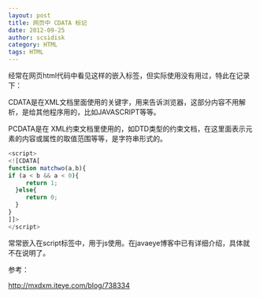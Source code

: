 ```yaml
---
layout: post
title: 网页中 CDATA 标记
date: 2012-09-25
author: scsidisk
category: HTML
tags: HTML
---
```


经常在网页html代码中看见这样的嵌入标签，但实际使用没有用过，特此在记录下：

CDATA是在XML文档里面使用的关键字，用来告诉浏览器，这部分内容不用解析，是给其他程序用的，比如JAVASCRIPT等等。

PCDATA是在 XML约束文档里使用的，如DTD类型的约束文档，在这里面表示元素的内容或属性的取值范围等等，是字符串形式的。

```js
<script>
<![CDATA[
function matchwo(a,b){
if (a < b && a < 0){
     return 1;
  }else{
     return 0;
  }
}
]]>
</script>
```

常常嵌入在script标签中，用于js使用。在javaeye博客中已有详细介绍，具体就不在说明了。

参考：

http://mxdxm.iteye.com/blog/738334